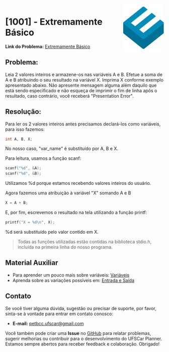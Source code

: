 <img src="../../../docs/icon.png" align="right" />

# [1001] - Extremamente Básico

**Link do Problema:** [Extremamente Básico](https://www.urionlinejudge.com.br/judge/pt/problems/view/1001)

## Problema:

Leia 2 valores inteiros e armazene-os nas variáveis A e B. Efetue a soma de A e B atribuindo o seu resultado na variável X. Imprima X conforme exemplo apresentado abaixo. Não apresente mensagem alguma além daquilo que está sendo especificado e não esqueça de imprimir o fim de linha após o resultado, caso contrário, você receberá "Presentation Error".

## Resolução:

Para ler os 2 valores inteiros antes precisamos declará-los como variáveis, para isso fazemos:
```c
int A, B, X;
```
No nosso caso, "var_name" é substituído por A, B e X.

Para leitura, usamos a função scanf:
```c
scanf("%d", &A);
scanf("%d", &B);
```
Utilizamos %d porque estamos recebendo valores inteiros do usuário.


Agora fazemos uma atribuição à variável "X" somando A e B
```c
X = A + B;
```
E, por fim, escrevemos o resultado na tela utilizando a função printf:
```c
printf("X = %d\n", X);
```
%d será substituído pelo valor contido em X.

> Todas as funções utilizadas estão contidas na biblioteca stdio.h, incluída na primeira linha do nosso programa.

## Material Auxiliar
- Para aprender um pouco mais sobre variáveis: [Variáveis](http://linguagemc.com.br/variaveis-em-linguagem-c/)
- Aprenda sobre as variações possíveis em: [Entrada e Saída](http://linguagemc.com.br/operacoes-de-entrada-e-saida-de-dados-em-linguagem-c/)

## Contato

Se você tiver alguma dúvida, sugestão ou precisar de suporte, por favor, sinta-se à vontade para entrar em contato conosco:

- **E-mail:** petbcc.ufscar@gmail.com

Você também pode criar uma **Issue** no [GitHub](https://github.com/petbccufscar/ufscar-planner/issues) para relatar problemas, sugerir melhorias ou contribuir para o desenvolvimento do UFSCar Planner. Estamos sempre abertos para receber feedback e colaboração. Obrigado!
